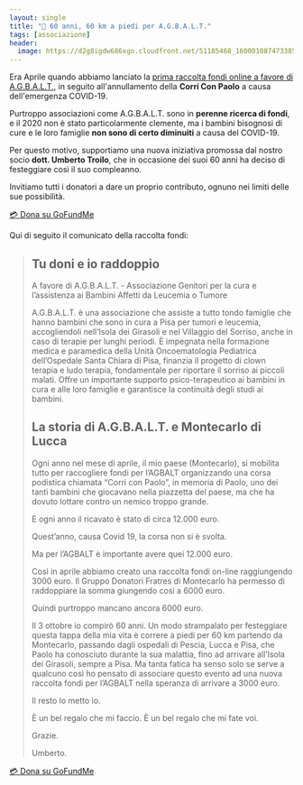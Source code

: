 ```yaml
---
layout: single
title: "🏃 60 anni, 60 km a piedi per A.G.B.A.L.T."
tags: [associazione]
header:
  image: https://d2g8igdw686xgo.cloudfront.net/51185468_1600010874733859_r.jpeg
---
```


Era Aprile quando abbiamo lanciato la [prima raccolta fondi online a favore di
A.G.B.A.L.T.](/2020/04/04/corri-con-paolo-x.html), in seguito all'annullamento
della **Corri Con Paolo** a causa dell'emergenza COVID-19.

Purtroppo associazioni come A.G.B.A.L.T. sono in **perenne ricerca di fondi**, e
il 2020 non è stato particolarmente clemente, ma i bambini bisognosi di cure e
le loro famiglie **non sono di certo diminuiti** a causa del COVID-19.

Per questo motivo, supportiamo una nuova iniziativa promossa dal nostro socio
**dott. Umberto Troilo**, che in occasione dei suoi 60 anni ha deciso di
festeggiare così il suo compleanno.

Invitiamo tutti i donatori a dare un proprio contributo, ognuno nei limiti delle
sue possibilità.

[💳 Dona su GoFundMe](https://www.gofundme.com/f/60-anni-60-km-a-piedi-per-agbalt)

Qui di seguito il comunicato della raccolta fondi:

> ## Tu doni e io raddoppio
>
> A favore di A.G.B.A.L.T. - Associazione Genitori per la cura e l’assistenza
> ai Bambini Affetti da Leucemia o Tumore
>
> A.G.B.A.L.T. è una associazione che assiste a tutto tondo famiglie che hanno
> bambini che sono in cura a Pisa per tumori e leucemia, accogliendoli
> nell’Isola dei Girasoli e nel Villaggio del Sorriso, anche in caso di terapie
> per lunghi periodi. È impegnata nella formazione medica e paramedica della
> Unità Oncoematologia Pediatrica dell’Ospedale Santa Chiara di Pisa, finanzia
> il progetto di clown terapia e ludo terapia, fondamentale per riportare il
> sorriso ai piccoli malati. Offre un importante supporto psico-terapeutico ai
> bambini in cura e alle loro famiglie e garantisce la continuità degli studi ai
> bambini.
>
> ## La storia di A.G.B.A.L.T. e Montecarlo di Lucca
>
> Ogni anno nel mese di aprile, il mio paese (Montecarlo), si mobilita tutto per
> raccogliere fondi per l’AGBALT organizzando una corsa podistica chiamata
> “Corri con Paolo”, in memoria di Paolo, uno dei tanti bambini che giocavano
> nella piazzetta del paese, ma che ha dovuto lottare contro un nemico troppo
> grande.
>
> E ogni anno il ricavato è stato di circa 12.000 euro.
>
> Quest’anno, causa Covid 19, la corsa non si è svolta.
>
> Ma per l’AGBALT è importante avere quei 12.000 euro.
>
> Così in aprile abbiamo creato una raccolta fondi on-line raggiungendo 3000
> euro. Il Gruppo Donatori Fratres di Montecarlo ha permesso di raddoppiare la
> somma giungendo così a 6000 euro.
>
> Quindi purtroppo mancano ancora 6000 euro.
>
> Il 3 ottobre io compirò 60 anni. Un modo strampalato per festeggiare questa
> tappa della mia vita è correre a piedi per 60 km partendo da Montecarlo,
> passando dagli ospedali di Pescia, Lucca e Pisa, che Paolo ha conosciuto
> durante la sua malattia, fino ad arrivare all’Isola dei Girasoli, sempre a
> Pisa. Ma tanta fatica ha senso solo se serve a qualcuno così ho pensato di
> associare questo evento ad una nuova raccolta fondi per l’AGBALT nella
> speranza di arrivare a 3000 euro.
>
> Il resto lo metto io.
>
> È un bel regalo che mi faccio. È un bel regalo che mi fate voi.
>
> Grazie.
>
> Umberto.

[💳 Dona su GoFundMe](https://www.gofundme.com/f/60-anni-60-km-a-piedi-per-agbalt)
